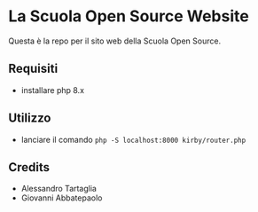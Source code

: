# La Scuola Open Source Website

Questa è la repo per il sito web della Scuola Open Source.

## Requisiti

- installare php 8.x

## Utilizzo

- lanciare il comando `php -S localhost:8000 kirby/router.php `

## Credits

- Alessandro Tartaglia
- Giovanni Abbatepaolo
